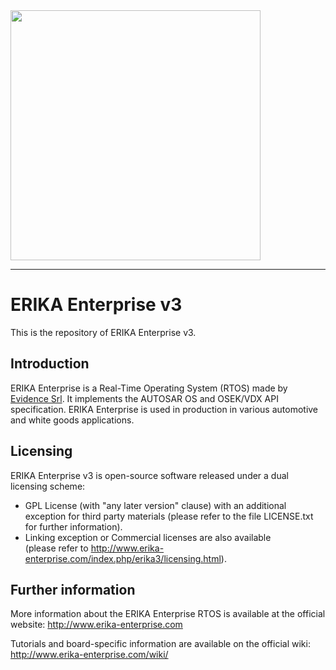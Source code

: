 <img src="doc/erika3.png" width="400">

----

# ERIKA Enterprise v3

This is the repository of ERIKA Enterprise v3.

## Introduction

ERIKA Enterprise is a Real-Time Operating System (RTOS) made by [Evidence Srl](http://www.evidence.eu.com).
It implements the AUTOSAR OS and OSEK/VDX API specification.
ERIKA Enterprise is used in production in various automotive and white goods
applications.

## Licensing

ERIKA Enterprise v3 is open-source software released under a dual licensing scheme:
* GPL License (with "any later version" clause) with an additional exception
for third party materials (please refer to the file LICENSE.txt for further
information).
* Linking exception or Commercial licenses are also available <br>(please refer to
http://www.erika-enterprise.com/index.php/erika3/licensing.html).

## Further information

More information about the ERIKA Enterprise RTOS is available at the official
website: http://www.erika-enterprise.com

Tutorials and board-specific information are available on the official wiki:
http://www.erika-enterprise.com/wiki/
